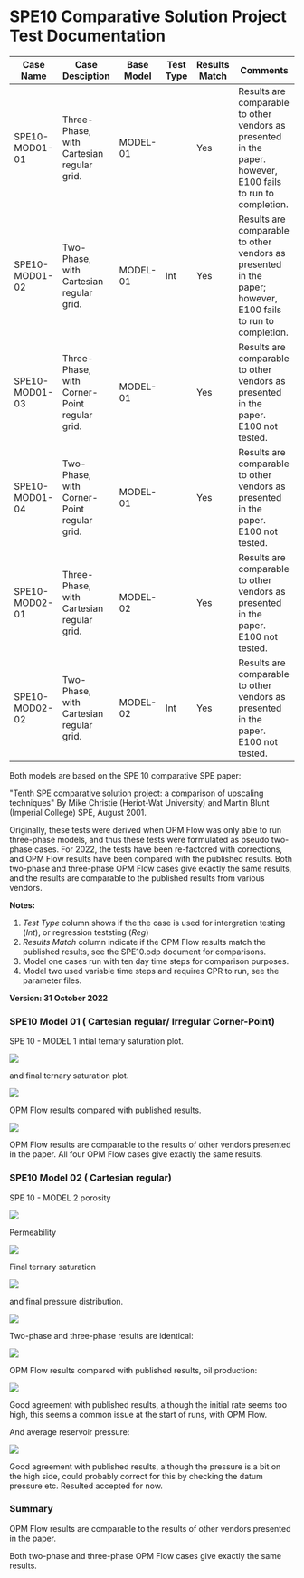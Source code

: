 # SPE10 Comparative Solution Project Test Documentation

Case Name     | Case Desciption                                  | Base Model | Test<br />Type | Results<br />Match | Comments |
---------     | -----------------------------                    | ---------- | ---- | ------- | ------------------------------------- |
SPE10-MOD01-01| Three-Phase, with Cartesian regular grid.        | MODEL-01   |      | Yes     | Results are comparable to other vendors as presented in the paper. however, E100 fails to run to completion.
SPE10-MOD01-02| Two-Phase, with Cartesian regular grid.          | MODEL-01   | Int  | Yes     | Results are comparable to other vendors as presented in the paper; however, E100 fails to run to completion.
SPE10-MOD01-03| Three-Phase, with Corner-Point regular grid.     | MODEL-01   |      | Yes     | Results are comparable to other vendors as presented in the paper. E100 not tested.
SPE10-MOD01-04| Two-Phase, with Corner-Point regular grid.       | MODEL-01   |      | Yes     | Results are comparable to other vendors as presented in the paper. E100 not tested.
SPE10-MOD02-01| Three-Phase, with Cartesian regular grid.        | MODEL-02   |      | Yes     | Results are comparable to other vendors as presented in the paper. E100 not tested.
SPE10-MOD02-02| Two-Phase, with Cartesian regular grid.          | MODEL-02   | Int  | Yes     | Results are comparable to other vendors as presented in the paper. E100 not tested.

Both models are based on the SPE 10 comparative SPE paper:

   "Tenth SPE comparative solution project: a comparison of upscaling techniques"
   By Mike Christie (Heriot-Wat University) and Martin Blunt (Imperial College)
   SPE, August 2001.

Originally, these tests were derived when OPM Flow was only able to run three-phase models, and thus these tests were
formulated as pseudo two-phase cases. For 2022, the tests have been re-factored with corrections, and OPM Flow results
have been compared with the published results. Both two-phase and three-phase OPM Flow cases give exactly the same
results, and the results are comparable to the published results from various vendors.

**Notes:**

1. _Test Type_ column shows if the the case is used for intergration testing (_Int_), or regression teststing (_Reg_)
2. _Results Match_ column indicate if the OPM Flow results match the published results, see the SPE10.odp document for comparisons.
3. Model one cases run with ten day time steps for comparison purposes.
4. Model two used variable time steps and requires CPR to run, see the parameter files.

**Version: 31 October 2022**

### SPE10 Model 01 ( Cartesian regular/ Irregular Corner-Point)

SPE 10 - MODEL 1 intial ternary saturation plot.

![](plots/spe10-model01-saturation-initial.jpg)

and final ternary saturation plot.

![](plots/spe10-model01-saturation-final.jpg)

OPM Flow results compared with published results.

![](plots/spe10-model01-comparison-03.jpg)

OPM Flow results are comparable to the results of other vendors presented in the paper.
All four OPM Flow cases give exactly the same results.

### SPE10 Model 02 ( Cartesian regular)

SPE 10 - MODEL 2 porosity

![](plots/spe10-model02-poro.jpg)

Permeability

![](plots/spe10-model02-permx.jpg)

Final ternary saturation

![](plots/spe10-model02-saturation-final.jpg)

and final pressure distribution.

![](plots/spe10-model02-pressure-final.jpg)

Two-phase and three-phase results are identical:

![](plots/spe10-model02-results.jpg)

OPM Flow results compared with published results, oil production:

![](plots/spe10-model02-comparison-oil-03.jpg)

Good agreement with published results, although the initial rate seems  too high, this seems a common issue at the
start of runs, with OPM Flow.

And average reservoir pressure:

![](plots/spe10-model02-comparison-oil-03.jpg)

Good agreement with published results, although the pressure is a bit on the high side, could probably correct for this
by checking the datum pressure etc. Resulted accepted for now.

### Summary
OPM Flow results are comparable to the results of other vendors presented in the paper.

Both two-phase and three-phase OPM Flow cases give exactly the same results.
